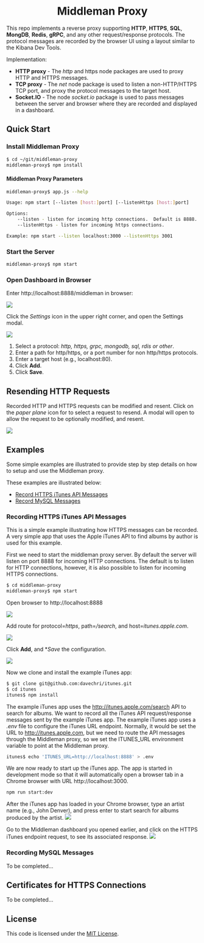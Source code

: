 <h1 align="center" style="border-bottom: none;">Middleman Proxy</h1>

This repo implements a reverse proxy supporting **HTTP**, **HTTPS**, **SQL**, **MongDB**, **Redis**,  **gRPC**, and any other request/response protocols.  The protocol messages are recorded by the browser UI using a layout similar to the Kibana Dev Tools.

Implementation:
- **HTTP proxy** - The *http* and https node packages are used to proxy HTTP and HTTPS messages.
- **TCP proxy** - The *net* node package is used to listen a non-HTTP/HTTPS TCP port, and proxy the protocol messages to the target host.
- **Socket.IO** - The node *socket.io* package is used to pass messages between the server and browser where they are recorded and displayed in a dashboard.

## Quick Start

### Install Middleman Proxy
```sh
$ cd ~/git/middleman-proxy
middleman-proxy$ npm install
```

#### Middleman Proxy Parameters
```sh
middleman-proxy$ app.js --help

Usage: npm start [--listen [host:]port] [--listenHttps [host:]port]

Options:
	--listen - listen for incoming http connections.  Default is 8888.
	--listenHttps - listen for incoming https connections.

Example: npm start --listen localhost:3000 --listenHttps 3001

```

### Start the Server

   ```sh
   middleman-proxy$ npm start
   ```
### Open Dashboard in Browser

Enter http://localhost:8888/middleman in browser:

![ ](https://github.com/davechri/middleman-proxy/blob/master/images/middleman-launch.png)

Click the *Settings* icon in the upper right corner, and open the Settings modal.

![ ](https://github.com/davechri/middleman-proxy/blob/master/images/middleman-settings.png)

1. Select a protocol: *http, https, grpc, mongodb, sql, rdis or other*.
2. Enter a path for http/https, or a port number for non http/https protocols.
3. Enter a target host (e.g., localhost:80).
4. Click **Add**.
5. Click **Save**.

## Resending HTTP Requests

Recorded HTTP and HTTPS requests can be modified and resent.  Click on the *paper plane* icon for to select a request to resend.  A modal will open to allow the request to be optionally modified, and resent.

![ ](https://github.com/davechri/middleman-proxy/blob/master/images/middleman-proxy-resend.png)

## Examples
Some simple examples are illustrated to provide step by step details on how to setup and use the Middleman proxy.

These examples are illustrated below:
* [Record HTTPS iTunes API Messages](#record-itunes-api-messages)
* [Record MySQL Messages](#record-mysql-messages)

### Recording HTTPS iTunes API Messages
This is a simple example illustrating how HTTPS messages can be recorded.  A very simple app that uses the Apple iTunes API to find albums by author is used for this example.

First we need to start the middleman proxy server.  By default the server will listen on port 8888 for incoming HTTP connections.  The default is to listen for HTTP connections, however, it is also possible to listen for incoming HTTPS connections.  
```sh
$ cd middleman-proxy
middleman-proxy$ npm start
```
Open browser to http://localhost:8888

![ ](https://github.com/davechri/middleman-proxy/blob/master/images/middleman-launch.png)

Add route for protocol=*https*, path=*/search*, and host=*itunes.apple.com*.

![ ](https://github.com/davechri/middleman-proxy/blob/master/images/middleman-itunes-settings.png)

Click **Add**, and **Save* the configuration.

![ ](https://github.com/davechri/middleman-proxy/blob/master/images/middleman-itunes-save.png)

Now we clone and install the example iTunes app:

```sh
$ git clone git@github.com:davechri/itunes.git
$ cd itunes
itunes$ npm install 
```
The example iTunes app uses the http://itunes.apple.com/search API to search for albums.  We want to record all the iTunes API request/response messages sent by the example iTunes app.  The example iTunes app uses a *.env* file to configure the iTunes URL endpoint.  Normally, it would be set the URL to http://itunes.apple.com, but we need to route the API messages through the Middleman proxy, so we set the ITUNES_URL environment variable to point at the Middleman proxy.  
```sh
itunes$ echo 'ITUNES_URL=http://localhost:8888' > .env
```

We are now ready to start up the iTunes app.  The app is started in development mode so that it will automatically open a browser tab in a Chrome browser with URL http://localhost:3000.
```sh
npm run start:dev
```

After the iTunes app has loaded in your Chrome browser, type an artist name (e.g., John Denver), and press enter to start search for albums produced by the artist.
![ ](https://github.com/davechri/middleman-proxy/blob/master/images/middleman-itunes-search.png)

Go to the Middleman dashboard you opened earlier, and click on the HTTPS iTunes endpoint request, to see its associated response.
![ ](https://github.com/davechri/middleman-proxy/blob/master/images/middleman-itunes-dashboard.png)

### Recording MySQL Messages
To be completed...

## Certificates for HTTPS Connections 
To be completed...


## License

  This code is licensed under the [MIT License](https://opensource.org/licenses/MIT).
